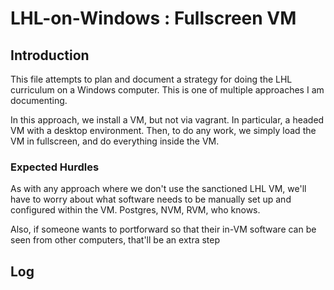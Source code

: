 # LHL-on-Windows : Fullscreen VM

## Introduction

This file attempts to plan and document a strategy for doing the LHL curriculum on a Windows computer.  This is one of multiple approaches I am documenting.

In this approach, we install a VM, but not via vagrant.  In particular, a headed VM with a desktop environment.  Then, to do any work, we simply load the VM in fullscreen, and do everything inside the VM.

### Expected Hurdles

As with any approach where we don't use the sanctioned LHL VM, we'll have to worry about what software needs to be manually set up and configured within the VM.  Postgres, NVM, RVM, who knows.

Also, if someone wants to portforward so that their in-VM software can be seen from other computers, that'll be an extra step

## Log
